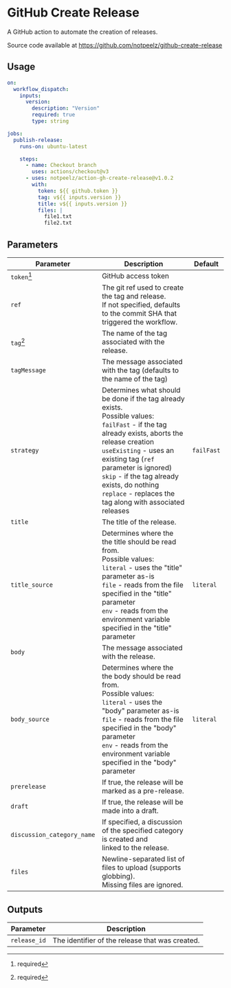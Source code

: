 # GitHub Create Release

A GitHub action to automate the creation of releases.

Source code available at https://github.com/notpeelz/github-create-release

## Usage

```yaml
on:
  workflow_dispatch:
    inputs:
      version:
        description: "Version"
        required: true
        type: string

jobs:
  publish-release:
    runs-on: ubuntu-latest

    steps:
      - name: Checkout branch
        uses: actions/checkout@v3
      - uses: notpeelz/action-gh-create-release@v1.0.2
        with:
          token: ${{ github.token }}
          tag: v${{ inputs.version }}
          title: v${{ inputs.version }}
          files: |
            file1.txt
            file2.txt
```

## Parameters

| Parameter | Description | Default |
|-----------|-------------|---------|
| `token`[^required] | GitHub access token |  |
| `ref` | The git ref used to create the tag and release.<br/>If not specified, defaults to the commit SHA that triggered the workflow.<br/> |  |
| `tag`[^required] | The name of the tag associated with the release.<br/> |  |
| `tagMessage` | The message associated with the tag (defaults to the name of the tag)<br/> |  |
| `strategy` | Determines what should be done if the tag already exists.<br/>Possible values:<br/>  `failFast` - if the tag already exists, aborts the release creation<br/>  `useExisting` - uses an existing tag (`ref` parameter is ignored)<br/>  `skip` - if the tag already exists, do nothing<br/>  `replace` - replaces the tag along with associated releases<br/> | `failFast` |
| `title` | The title of the release.<br/> |  |
| `title_source` | Determines where the the title should be read from.<br/>Possible values:<br/>  `literal` - uses the "title" parameter as-is<br/>  `file` - reads from the file specified in the "title" parameter<br/>  `env` - reads from the environment variable specified in the "title" parameter<br/> | `literal` |
| `body` | The message associated with the release.<br/> |  |
| `body_source` | Determines where the the body should be read from.<br/>Possible values:<br/>  `literal` - uses the "body" parameter as-is<br/>  `file` - reads from the file specified in the "body" parameter<br/>  `env` - reads from the environment variable specified in the "body" parameter<br/> | `literal` |
| `prerelease` | If true, the release will be marked as a pre-release.<br/> |  |
| `draft` | If true, the release will be made into a draft. |  |
| `discussion_category_name` | If specified, a discussion of the specified category is created and<br/>linked to the release.<br/> |  |
| `files` | Newline-separated list of files to upload (supports globbing).<br/>Missing files are ignored.<br/> |  |

[^required]: required

## Outputs

| Parameter | Description |
|-----------|-------------|
| `release_id` | The identifier of the release that was created.<br/> |
